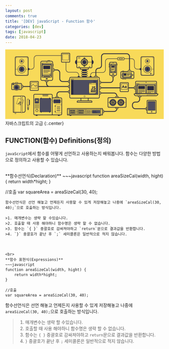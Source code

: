 ```yaml
---
layout: post
comments: true
title: '[DEV] javaScript - Function 함수'
categories: [dev]
tags: [javascript]
date: 2018-04-23
---
```

![headerimg](/assets/img/subcate/javascript.gif)
자바스크립트의 고급
{:.center}

## FUNCTION(함수) Definitions(정의)

`javaScript`에서 함수를 어떻게 선언하고 사용하는지 배워봅니다.
함수는 다양한 방법으로 정의하고 사용할 수 있습니다.


<br>
**함수선언식(Declaration)**
~~~javascript
function areaSizeCal(width, hight) {
    return width*hight;
}

//호출
var squareArea = areaSizeCal(30, 40);
~~~
함수선언식은 선언 해놓고 언제든지 사용할 수 있게 저장해놓고 나중에 `areaSizeCal(30, 40);`으로 호출하는 방식입니다.

>1. 매개변수는 생략 할 수있습니다.
>2. 호출할 때 사용 해야하니 함수명은 생략 할 수 없습니다. 
>3. 함수는 `{ }` 중괄호로 감싸져야하고 `return`문으로 결과값을 반환합니다.
>4. `}` 중괄호가 끝난 후 `;` 세미콜론은 일반적으로 적지 않습니다.



<br>
**함수 표현식(Expressions)**
~~~javascript
function areaSizeCal(width, hight) {
    return width*hight;
}

//호출
var squareArea = areaSizeCal(30, 40);
~~~
함수선언식은 선언 해놓고 언제든지 사용할 수 있게 저장해놓고 나중에 `areaSizeCal(30, 40);`으로 호출하는 방식입니다.

>1. 매개변수는 생략 할 수있습니다.
>2. 호출할 때 사용 해야하니 함수명은 생략 할 수 없습니다. 
>3. 함수는 `{ }` 중괄호로 감싸져야하고 `return`문으로 결과값을 반환합니다.
>4. `}` 중괄호가 끝난 후 `;` 세미콜론은 일반적으로 적지 않습니다.
